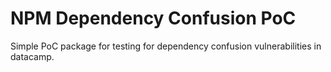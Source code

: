# NPM Dependency Confusion PoC
Simple PoC package for testing for dependency confusion vulnerabilities in datacamp. 